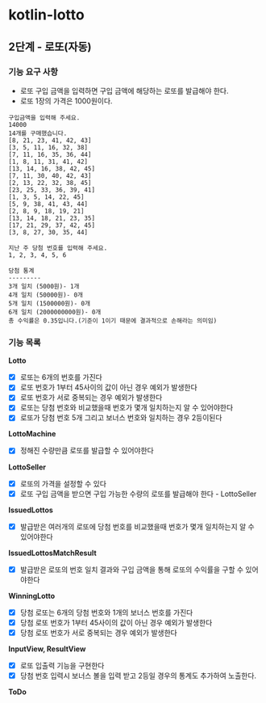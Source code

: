 # kotlin-lotto

## 2단계 - 로또(자동)

### 기능 요구 사항
- 로또 구입 금액을 입력하면 구입 금액에 해당하는 로또를 발급해야 한다.
- 로또 1장의 가격은 1000원이다.

```
구입금액을 입력해 주세요.
14000
14개를 구매했습니다.
[8, 21, 23, 41, 42, 43]
[3, 5, 11, 16, 32, 38]
[7, 11, 16, 35, 36, 44]
[1, 8, 11, 31, 41, 42]
[13, 14, 16, 38, 42, 45]
[7, 11, 30, 40, 42, 43]
[2, 13, 22, 32, 38, 45]
[23, 25, 33, 36, 39, 41]
[1, 3, 5, 14, 22, 45]
[5, 9, 38, 41, 43, 44]
[2, 8, 9, 18, 19, 21]
[13, 14, 18, 21, 23, 35]
[17, 21, 29, 37, 42, 45]
[3, 8, 27, 30, 35, 44]

지난 주 당첨 번호를 입력해 주세요.
1, 2, 3, 4, 5, 6

당첨 통계
---------
3개 일치 (5000원)- 1개
4개 일치 (50000원)- 0개
5개 일치 (1500000원)- 0개
6개 일치 (2000000000원)- 0개
총 수익률은 0.35입니다.(기준이 1이기 때문에 결과적으로 손해라는 의미임)
```

### 기능 목록
**Lotto**
- [x] 로또는 6개의 번호를 가진다
- [x] 로또 번호가 1부터 45사이의 값이 아닌 경우 예외가 발생한다
- [x] 로또 번호가 서로 중복되는 경우 예외가 발생한다
- [x] 로또는 당첨 번호와 비교했을때 번호가 몇개 일치하는지 알 수 있어야한다
- [x] 로또가 당첨 번호 5개 그리고 보너스 번호와 일치하는 경우 2등이된다

**LottoMachine**
- [x] 정해진 수량만큼 로또를 발급할 수 있어야한다

**LottoSeller**
- [x] 로또의 가격을 설정할 수 있다
- [x] 로또 구입 금액을 받으면 구입 가능한 수량의 로또를 발급해야 한다 - LottoSeller

**IssuedLottos**
- [x] 발급받은 여러개의 로또에 당첨 번호를 비교했을때 번호가 몇개 일치하는지 알 수 있어야한다

**IssuedLottosMatchResult**
- [x] 발급받은 로또의 번호 일치 결과와 구입 금액을 통해 로또의 수익률을 구할 수 있어야한다

**WinningLotto**
- [x] 당첨 로또는 6개의 당첨 번호와 1개의 보너스 번호를 가진다
- [x] 당첨 로또 번호가 1부터 45사이의 값이 아닌 경우 예외가 발생한다
- [x] 당첨 로또 번호가 서로 중복되는 경우 예외가 발생한다

**InputView, ResultView**
- [x] 로또 입출력 기능을 구현한다
- [x] 당첨 번호 입력시 보너스 볼을 입력 받고 2등일 경우의 통계도 추가하여 노출한다.

**ToDo**

